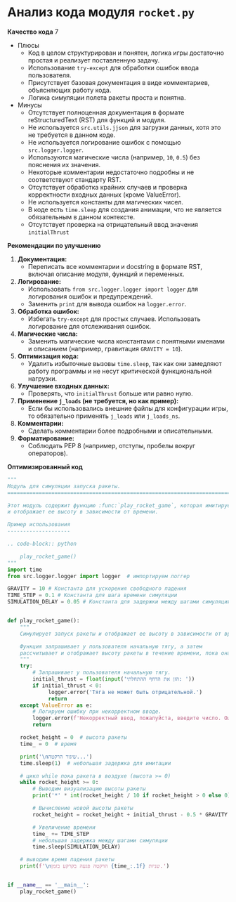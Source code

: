 # Анализ кода модуля `rocket.py`

**Качество кода**
7
-  Плюсы
    - Код в целом структурирован и понятен, логика игры достаточно простая и реализует поставленную задачу.
    - Использование `try-except` для обработки ошибок ввода пользователя.
    -  Присутствует базовая документация в виде комментариев, объясняющих работу кода.
    -  Логика симуляции полета ракеты проста и понятна.
-  Минусы
    - Отсутствует полноценная документация в формате reStructuredText (RST) для функций и модуля.
    - Не используется `src.utils.jjson` для загрузки данных, хотя это не требуется в данном коде.
    -   Не используется логирование ошибок с помощью `src.logger.logger`.
    -  Используются магические числа (например, `10`, `0.5`) без пояснения их значения.
    -  Некоторые комментарии недостаточно подробны и не соответствуют стандарту RST.
    -  Отсутствует обработка крайних случаев и проверка корректности входных данных (кроме ValueError).
    -  Не используется константы для магических чисел.
    -  В коде есть `time.sleep` для создания анимации, что не является обязательным в данном контексте.
    -  Отсутствует проверка на отрицательный ввод значения `initialThrust`

**Рекомендации по улучшению**

1. **Документация:**
    - Переписать все комментарии и docstring в формате RST, включая описание модуля, функций и переменных.
2. **Логирование:**
    - Использовать `from src.logger.logger import logger` для логирования ошибок и предупреждений.
    - Заменить `print` для вывода ошибок на `logger.error`.
3. **Обработка ошибок:**
    - Избегать `try-except` для простых случаев. Использовать логирование для отслеживания ошибок.
4.  **Магические числа:**
    - Заменить магические числа константами с понятными именами и описанием (например, гравитация `GRAVITY = 10`).
5. **Оптимизация кода:**
    -  Удалить избыточные вызовы `time.sleep`, так как они замедляют работу программы и не несут критической функциональной нагрузки.
6. **Улучшение входных данных:**
    - Проверять, что `initialThrust` больше или равно нулю.
7. **Применение `j_loads` (не требуется, но как пример):**
    - Если бы использовались внешние файлы для конфигурации игры, то обязательно применять `j_loads` или `j_loads_ns`.
8. **Комментарии:**
    -   Сделать комментарии более подробными и описательными.
9. **Форматирование:**
   -   Соблюдать PEP 8 (например, отступы, пробелы вокруг операторов).

**Оптимизированный код**

```python
"""
Модуль для симуляции запуска ракеты.
=========================================================================================

Этот модуль содержит функцию :func:`play_rocket_game`, которая имитирует запуск ракеты
и отображает ее высоту в зависимости от времени.

Пример использования
--------------------

.. code-block:: python

    play_rocket_game()
"""
import time
from src.logger.logger import logger  # импортируем логгер

GRAVITY = 10 # Константа для ускорения свободного падения
TIME_STEP = 0.1 # Константа для шага времени симуляции
SIMULATION_DELAY = 0.05 # Константа для задержки между шагами симуляции


def play_rocket_game():
    """
    Симулирует запуск ракеты и отображает ее высоту в зависимости от времени.

    Функция запрашивает у пользователя начальную тягу, а затем
    рассчитывает и отображает высоту ракеты в течение времени, пока она не упадет на землю.
    """
    try:
        # Запрашивает у пользователя начальную тягу.
        initial_thrust = float(input('הזן את הדחף ההתחלתי: '))
        if initial_thrust < 0:
             logger.error('Тяга не может быть отрицательной.')
             return
    except ValueError as e:
        # Логируем ошибку при некорректном вводе.
        logger.error(f'Некорректный ввод, пожалуйста, введите число. Ошибка: {e}')
        return

    rocket_height = 0  # высота ракеты
    time_ = 0  # время

    print('\nשיגור הרקטה...')
    time.sleep(1)  # небольшая задержка для имитации

    # цикл while пока ракета в воздухе (высота >= 0)
    while rocket_height >= 0:
        # Выводим визуализацию высоты ракеты
        print('*' * int(rocket_height / 10 if rocket_height > 0 else 0) + f' {time_:.1f}')

        # Вычисление новой высоты ракеты
        rocket_height = rocket_height + initial_thrust - 0.5 * GRAVITY * time_ * time_

        # Увеличение времени
        time_ += TIME_STEP
        # небольшая задержка между шагами симуляции
        time.sleep(SIMULATION_DELAY)

    # выводим время падения ракеты
    print(f'\nהרקטה פגעה בקרקע בזמן {time_:.1f} שניות.')


if __name__ == '__main__':
    play_rocket_game()
```